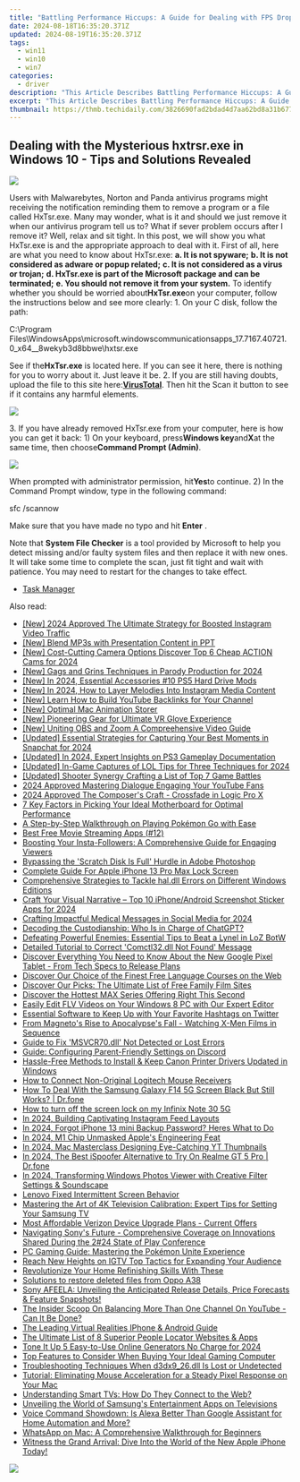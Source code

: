 ```yaml
---
title: "Battling Performance Hiccups: A Guide for Dealing with FPS Drops and Stuttering in the World of Diablo 4"
date: 2024-08-18T16:35:20.371Z
updated: 2024-08-19T16:35:20.371Z
tags:
  - win11
  - win10
  - win7
categories:
  - driver
description: "This Article Describes Battling Performance Hiccups: A Guide for Dealing with FPS Drops and Stuttering in the World of Diablo 4"
excerpt: "This Article Describes Battling Performance Hiccups: A Guide for Dealing with FPS Drops and Stuttering in the World of Diablo 4"
thumbnail: https://thmb.techidaily.com/3826690fad2bdad4d7aa62bd8a31b6771b07791104399fd4c0b5ca08b831fc4c.jpg
---
```


## Dealing with the Mysterious hxtrsr.exe in Windows 10 - Tips and Solutions Revealed

![](https://images.drivereasy.com/wp-content/uploads/2017/06/img_594c93a245495.jpg)

Users with Malwarebytes, Norton and Panda antivirus programs might receiving the notification reminding them to remove a program or a file called HxTsr.exe. Many may wonder, what is it and should we just remove it when our antivirus program tell us to? What if sever problem occurs after I remove it? Well, relax and sit tight. In this post, we will show you what HxTsr.exe is and the appropriate approach to deal with it. First of all, here are what you need to know about HxTsr.exe: **a. It is not spyware;** **b. It is not considered as adware or popup related;** **c. It is not considered as a virus or trojan;**   **d. HxTsr.exe is part of the Microsoft package and can be terminated;** **e. You should not remove it from your system.** To identify whether you should be worried about**HxTsr.exe**on your computer, follow the instructions below and see more clearly: 1\. On your C disk, follow the path:

C:\Program Files\WindowsApps\microsoft.windowscommunicationsapps_17.7167.40721.0_x64__8wekyb3d8bbwe\hxtsr.exe

 See if the**HxTsr.exe** is located here. If you can see it here, there is nothing for you to worry about it. Just leave it be. 2\. If you are still having doubts, upload the file to this site here:[**VirusTotal**](https://www.virustotal.com/). Then hit the Scan it button to see if it contains any harmful elements.

![](https://images.drivereasy.com/wp-content/uploads/2017/06/img_594c99f6849c0.png)

3\. If you have already removed HxTsr.exe from your computer, here is how you can get it back: 1) On your keyboard, press**Windows key**and**X**at the same time, then choose**Command Prompt (Admin)**.

![](https://images.drivereasy.com/wp-content/uploads/2017/06/img_594c9ad4aa3e0.png)

When prompted with administrator permission, hit**Yes**to continue. 2) In the Command Prompt window, type in the following command:

sfc /scannow

Make sure that you have made no typo and hit **Enter** .

 Note that **System File Checker**  is a tool provided by Microsoft to help you detect missing and/or faulty system files and then replace it with new ones. It will take some time to complete the scan, just fit tight and wait with patience. You may need to restart for the changes to take effect.

* [Task Manager](https://tools.techidaily.com/drivereasy/download/)

<ins class="adsbygoogle"
     style="display:block"
     data-ad-format="autorelaxed"
     data-ad-client="ca-pub-7571918770474297"
     data-ad-slot="1223367746"></ins>



<ins class="adsbygoogle"
     style="display:block"
     data-ad-client="ca-pub-7571918770474297"
     data-ad-slot="8358498916"
     data-ad-format="auto"
     data-full-width-responsive="true"></ins>

<span class="atpl-alsoreadstyle">Also read:</span>
<div><ul>
<li><a href="https://instagram-clips.techidaily.com/new-2024-approved-the-ultimate-strategy-for-boosted-instagram-video-traffic/"><u>[New] 2024 Approved  The Ultimate Strategy for Boosted Instagram Video Traffic</u></a></li>
<li><a href="https://extra-lessons.techidaily.com/new-blend-mp3s-with-presentation-content-in-ppt/"><u>[New] Blend MP3s with Presentation Content in PPT</u></a></li>
<li><a href="https://fox-blue.techidaily.com/new-cost-cutting-camera-options-discover-top-6-cheap-action-cams-for-2024/"><u>[New] Cost-Cutting Camera Options  Discover Top 6 Cheap ACTION Cams for 2024</u></a></li>
<li><a href="https://eaxpv-info.techidaily.com/new-gags-and-grins-techniques-in-parody-production-for-2024/"><u>[New] Gags and Grins  Techniques in Parody Production for 2024</u></a></li>
<li><a href="https://desktop-recording.techidaily.com/new-in-2024-essential-accessories-10-ps5-hard-drive-mods/"><u>[New] In 2024, Essential Accessories  #10 PS5 Hard Drive Mods</u></a></li>
<li><a href="https://instagram-video-files.techidaily.com/new-in-2024-how-to-layer-melodies-into-instagram-media-content/"><u>[New] In 2024, How to Layer Melodies Into Instagram Media Content</u></a></li>
<li><a href="https://youtube-web.techidaily.com/earn-how-to-build-youtube-backlinks-for-your-channel/"><u>[New] Learn How to Build YouTube Backlinks for Your Channel</u></a></li>
<li><a href="https://screen-video-capture.techidaily.com/new-optimal-mac-animation-storer/"><u>[New] Optimal Mac Animation Storer</u></a></li>
<li><a href="https://extra-guidance.techidaily.com/new-pioneering-gear-for-ultimate-vr-glove-experience/"><u>[New] Pioneering Gear for Ultimate VR Glove Experience</u></a></li>
<li><a href="https://screen-video-capture.techidaily.com/new-uniting-obs-and-zoom-a-compreehensive-video-guide/"><u>[New] Uniting OBS and Zoom  A Compreehensive Video Guide</u></a></li>
<li><a href="https://snapchat-videos.techidaily.com/updated-essential-strategies-for-capturing-your-best-moments-in-snapchat-for-2024/"><u>[Updated] Essential Strategies for Capturing Your Best Moments in Snapchat for 2024</u></a></li>
<li><a href="https://screen-recording.techidaily.com/updated-in-2024-expert-insights-on-ps3-gameplay-documentation/"><u>[Updated] In 2024, Expert Insights on PS3 Gameplay Documentation</u></a></li>
<li><a href="https://screen-activity-recording.techidaily.com/updated-in-game-captures-of-lol-tips-for-three-techniques-for-2024/"><u>[Updated] In-Game Captures of LOL  Tips for Three Techniques for 2024</u></a></li>
<li><a href="https://video-capture.techidaily.com/updated-shooter-synergy-crafting-a-list-of-top-7-game-battles/"><u>[Updated] Shooter Synergy  Crafting a List of Top 7 Game Battles</u></a></li>
<li><a href="https://article-helps.techidaily.com/2024-approved-mastering-dialogue-engaging-your-youtube-fans/"><u>2024 Approved  Mastering Dialogue  Engaging Your YouTube Fans</u></a></li>
<li><a href="https://some-approaches.techidaily.com/2024-approved-the-composers-craft-crossfade-in-logic-pro-x/"><u>2024 Approved  The Composer's Craft - Crossfade in Logic Pro X</u></a></li>
<li><a href="https://techno-recovery.techidaily.com/7-key-factors-in-picking-your-ideal-motherboard-for-optimal-performance/"><u>7 Key Factors in Picking Your Ideal Motherboard for Optimal Performance</u></a></li>
<li><a href="https://techno-recovery.techidaily.com/a-step-by-step-walkthrough-on-playing-pokemon-go-with-ease/"><u>A Step-by-Step Walkthrough on Playing Pokémon Go with Ease</u></a></li>
<li><a href="https://techno-recovery.techidaily.com/best-free-movie-streaming-apps-12/"><u>Best Free Movie Streaming Apps (#12)</u></a></li>
<li><a href="https://techno-recovery.techidaily.com/boosting-your-insta-followers-a-comprehensive-guide-for-engaging-viewers/"><u>Boosting Your Insta-Followers: A Comprehensive Guide for Engaging Viewers</u></a></li>
<li><a href="https://techno-recovery.techidaily.com/bypassing-the-scratch-disk-is-full-hurdle-in-adobe-photoshop/"><u>Bypassing the 'Scratch Disk Is Full' Hurdle in Adobe Photoshop</u></a></li>
<li><a href="https://ios-unlock.techidaily.com/complete-guide-for-apple-iphone-13-pro-max-lock-screen-by-drfone-ios/"><u>Complete Guide For Apple iPhone 13 Pro Max Lock Screen</u></a></li>
<li><a href="https://techno-recovery.techidaily.com/comprehensive-strategies-to-tackle-haldll-errors-on-different-windows-editions/"><u>Comprehensive Strategies to Tackle hal.dll Errors on Different Windows Editions</u></a></li>
<li><a href="https://extra-information.techidaily.com/craft-your-visual-narrative-top-10-iphoneandroid-screenshot-sticker-apps-for-2024/"><u>Craft Your Visual Narrative – Top 10 iPhone/Android Screenshot Sticker Apps for 2024</u></a></li>
<li><a href="https://extra-resources.techidaily.com/crafting-impactful-medical-messages-in-social-media-for-2024/"><u>Crafting Impactful Medical Messages in Social Media for 2024</u></a></li>
<li><a href="https://techno-recovery.techidaily.com/decoding-the-custodianship-who-is-in-charge-of-chatgpt/"><u>Decoding the Custodianship: Who Is in Charge of ChatGPT?</u></a></li>
<li><a href="https://techno-recovery.techidaily.com/defeating-powerful-enemies-essential-tips-to-beat-a-lynel-in-loz-botw/"><u>Defeating Powerful Enemies: Essential Tips to Beat a Lynel in LoZ BotW</u></a></li>
<li><a href="https://techno-recovery.techidaily.com/detailed-tutorial-to-correct-comctl32dll-not-found-message/"><u>Detailed Tutorial to Correct 'Comctl32.dll Not Found' Message</u></a></li>
<li><a href="https://techno-recovery.techidaily.com/discover-everything-you-need-to-know-about-the-new-google-pixel-tablet-from-tech-specs-to-release-plans/"><u>Discover Everything You Need to Know About the New Google Pixel Tablet - From Tech Specs to Release Plans</u></a></li>
<li><a href="https://techno-recovery.techidaily.com/discover-our-choice-of-the-finest-free-language-courses-on-the-web/"><u>Discover Our Choice of the Finest Free Language Courses on the Web</u></a></li>
<li><a href="https://techno-recovery.techidaily.com/discover-our-picks-the-ultimate-list-of-free-family-film-sites/"><u>Discover Our Picks: The Ultimate List of Free Family Film Sites</u></a></li>
<li><a href="https://techno-recovery.techidaily.com/discover-the-hottest-max-series-offering-right-this-second/"><u>Discover the Hottest MAX Series Offering Right This Second</u></a></li>
<li><a href="https://smart-video-creator.techidaily.com/easily-edit-flv-videos-on-your-windows-8-pc-with-our-expert-editor/"><u>Easily Edit FLV Videos on Your Windows 8 PC with Our Expert Editor</u></a></li>
<li><a href="https://techno-recovery.techidaily.com/essential-software-to-keep-up-with-your-favorite-hashtags-on-twitter/"><u>Essential Software to Keep Up with Your Favorite Hashtags on Twitter</u></a></li>
<li><a href="https://techno-recovery.techidaily.com/from-magnetos-rise-to-apocalypses-fall-watching-x-men-films-in-sequence/"><u>From Magneto's Rise to Apocalypse's Fall - Watching X-Men Films in Sequence</u></a></li>
<li><a href="https://techno-recovery.techidaily.com/guide-to-fix-msvcr70dll-not-detected-or-lost-errors/"><u>Guide to Fix 'MSVCR70.dll' Not Detected or Lost Errors</u></a></li>
<li><a href="https://techno-recovery.techidaily.com/guide-configuring-parent-friendly-settings-on-discord/"><u>Guide: Configuring Parent-Friendly Settings on Discord</u></a></li>
<li><a href="https://techno-recovery.techidaily.com/hassle-free-methods-to-install-and-keep-canon-printer-drivers-updated-in-windows/"><u>Hassle-Free Methods to Install & Keep Canon Printer Drivers Updated in Windows</u></a></li>
<li><a href="https://techno-recovery.techidaily.com/how-to-connect-non-original-logitech-mouse-receivers/"><u>How to Connect Non-Original Logitech Mouse Receivers</u></a></li>
<li><a href="https://change-location.techidaily.com/how-to-deal-with-the-samsung-galaxy-f14-5g-screen-black-but-still-works-drfone-by-drfone-fix-android-problems-fix-android-problems/"><u>How To Deal With the Samsung Galaxy F14 5G Screen Black But Still Works? | Dr.fone</u></a></li>
<li><a href="https://review-topics.techidaily.com/how-to-turn-off-the-screen-lock-on-my-infinix-note-30-5g-by-drfone-android-unlock-android-unlock/"><u>How to turn off the screen lock on my Infinix Note 30 5G</u></a></li>
<li><a href="https://instagram-clips.techidaily.com/in-2024-building-captivating-instagram-feed-layouts/"><u>In 2024, Building Captivating Instagram Feed Layouts</u></a></li>
<li><a href="https://ios-unlock.techidaily.com/in-2024-forgot-iphone-13-mini-backup-password-heres-what-to-do-by-drfone-ios/"><u>In 2024, Forgot iPhone 13 mini Backup Password? Heres What to Do</u></a></li>
<li><a href="https://extra-skills.techidaily.com/in-2024-m1-chip-unmasked-apples-engineering-feat/"><u>In 2024, M1 Chip Unmasked  Apple's Engineering Feat</u></a></li>
<li><a href="https://youtube-stream.techidaily.com/in-2024-mac-masterclass-designing-eye-catching-yt-thumbnails/"><u>In 2024, Mac Masterclass  Designing Eye-Catching YT Thumbnails</u></a></li>
<li><a href="https://pokemon-go-android.techidaily.com/in-2024-the-best-ispoofer-alternative-to-try-on-realme-gt-5-pro-drfone-by-drfone-virtual-android/"><u>In 2024, The Best iSpoofer Alternative to Try On Realme GT 5 Pro | Dr.fone</u></a></li>
<li><a href="https://some-tips.techidaily.com/in-2024-transforming-windows-photos-viewer-with-creative-filter-settings-and-soundscape/"><u>In 2024, Transforming Windows Photos Viewer with Creative Filter Settings & Soundscape</u></a></li>
<li><a href="https://graphic-issues.techidaily.com/lenovo-fixed-intermittent-screen-behavior/"><u>Lenovo Fixed Intermittent Screen Behavior</u></a></li>
<li><a href="https://techno-recovery.techidaily.com/mastering-the-art-of-4k-television-calibration-expert-tips-for-setting-your-samsung-tv/"><u>Mastering the Art of 4K Television Calibration: Expert Tips for Setting Your Samsung TV</u></a></li>
<li><a href="https://techno-recovery.techidaily.com/most-affordable-verizon-device-upgrade-plans-current-offers/"><u>Most Affordable Verizon Device Upgrade Plans - Current Offers</u></a></li>
<li><a href="https://techno-recovery.techidaily.com/navigating-sonys-future-comprehensive-coverage-on-innovations-shared-during-the-224-state-of-play-conference/"><u>Navigating Sony's Future - Comprehensive Coverage on Innovations Shared During the 2#24 State of Play Conference</u></a></li>
<li><a href="https://techno-recovery.techidaily.com/pc-gaming-guide-mastering-the-pokemon-unite-experience/"><u>PC Gaming Guide: Mastering the Pokémon Unite Experience</u></a></li>
<li><a href="https://instagram-videos.techidaily.com/reach-new-heights-on-igtv-top-tactics-for-expanding-your-audience/"><u>Reach New Heights on IGTV  Top Tactics for Expanding Your Audience</u></a></li>
<li><a href="https://techno-recovery.techidaily.com/revolutionize-your-home-refinishing-skills-with-these/"><u>Revolutionize Your Home Refinishing Skills With These</u></a></li>
<li><a href="https://techidaily.com/solutions-to-restore-deleted-files-from-oppo-a38-by-fonelab-android-recover-data/"><u>Solutions to restore deleted files from Oppo A38</u></a></li>
<li><a href="https://techno-recovery.techidaily.com/sony-afeela-unveiling-the-anticipated-release-details-price-forecasts-and-feature-snapshots/"><u>Sony AFEELA: Unveiling the Anticipated Release Details, Price Forecasts & Feature Snapshots!</u></a></li>
<li><a href="https://techno-recovery.techidaily.com/the-insider-scoop-on-balancing-more-than-one-channel-on-youtube-can-it-be-done/"><u>The Insider Scoop On Balancing More Than One Channel On YouTube - Can It Be Done?</u></a></li>
<li><a href="https://extra-information.techidaily.com/the-leading-virtual-realities-iphone-and-android-guide/"><u>The Leading Virtual Realities  IPhone & Android Guide</u></a></li>
<li><a href="https://techno-recovery.techidaily.com/the-ultimate-list-of-8-superior-people-locator-websites-and-apps/"><u>The Ultimate List of 8 Superior People Locator Websites & Apps</u></a></li>
<li><a href="https://video-content-creator.techidaily.com/tone-it-up-5-easy-to-use-online-generators-no-charge-for-2024/"><u>Tone It Up 5 Easy-to-Use Online Generators No Charge for 2024</u></a></li>
<li><a href="https://techno-recovery.techidaily.com/top-features-to-consider-when-buying-your-ideal-gaming-computer/"><u>Top Features to Consider When Buying Your Ideal Gaming Computer</u></a></li>
<li><a href="https://techno-recovery.techidaily.com/troubleshooting-techniques-when-d3dx926dll-is-lost-or-undetected/"><u>Troubleshooting Techniques When d3dx9_26.dll Is Lost or Undetected</u></a></li>
<li><a href="https://techno-recovery.techidaily.com/tutorial-eliminating-mouse-acceleration-for-a-steady-pixel-response-on-your-mac/"><u>Tutorial: Eliminating Mouse Acceleration for a Steady Pixel Response on Your Mac</u></a></li>
<li><a href="https://techno-recovery.techidaily.com/understanding-smart-tvs-how-do-they-connect-to-the-web/"><u>Understanding Smart TVs: How Do They Connect to the Web?</u></a></li>
<li><a href="https://techno-recovery.techidaily.com/unveiling-the-world-of-samsungs-entertainment-apps-on-televisions/"><u>Unveiling the World of Samsung's Entertainment Apps on Televisions</u></a></li>
<li><a href="https://techno-recovery.techidaily.com/voice-command-showdown-is-alexa-better-than-google-assistant-for-home-automation-and-more/"><u>Voice Command Showdown: Is Alexa Better Than Google Assistant for Home Automation and More?</u></a></li>
<li><a href="https://techno-recovery.techidaily.com/whatsapp-on-mac-a-comprehensive-walkthrough-for-beginners/"><u>WhatsApp on Mac: A Comprehensive Walkthrough for Beginners</u></a></li>
<li><a href="https://techno-recovery.techidaily.com/witness-the-grand-arrival-dive-into-the-world-of-the-new-apple-iphone-today/"><u>Witness the Grand Arrival: Dive Into the World of the New Apple iPhone Today!</u></a></li>
</ul></div>

<!-- affiliate ads begin -->
<a href="https://shop.incomedia.eu/order/checkout.php?PRODS=39655089&QTY=1&AFFILIATE=108875&CART=1"><img src="https://incomedia.eu/files/images/affiliates/wa/01_WA_728x90.jpg" border="0"></a>
<!-- affiliate ads end -->